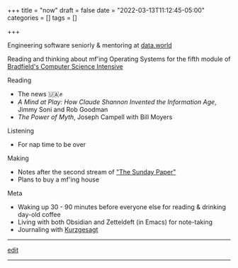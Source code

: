 +++
title = "now"
draft = false
date = "2022-03-13T11:12:45-05:00"
categories = []
tags = []

+++

Engineering software seniorly & mentoring at [data.world](https://data.world)

Reading and thinking about mf'ing Operating Systems for the fifth module of [Bradfield's Computer Science Intensive](https://bradfieldcs.com/csi)

Reading
  - The news 🇺🇦✊
  - _A Mind at Play: How Claude Shannon Invented the Information Age_, Jimmy Soni and Rob Goodman
  - _The Power of Myth_, Joseph Campell with Bill Moyers

Listening
  - For nap time to be over

Making
  - Notes after the second stream of ["The Sunday Paper"](/projects/the-sunday-paper)
  - Plans to buy a mf'ing house

Meta
  - Waking up 30 - 90 minutes before everyone else for reading & drinking day-old coffee
  - Living with both Obsidian and Zetteldeft (in Emacs) for note-taking
  - Journaling with [Kurzgesagt](https://shop-us.kurzgesagt.org/collections/calendars-books/products/gratitude-journal?variant=32410837352496)

* * *

[edit](https://github.com/chrisbodhi/newschematic/edit/master/content/now.md)

* * *

